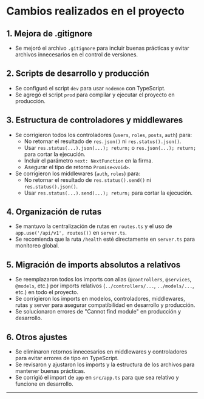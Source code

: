 # Cambios realizados en el proyecto

## 1. Mejora de .gitignore
- Se mejoró el archivo `.gitignore` para incluir buenas prácticas y evitar archivos innecesarios en el control de versiones.

## 2. Scripts de desarrollo y producción
- Se configuró el script `dev` para usar `nodemon` con TypeScript.
- Se agregó el script `prod` para compilar y ejecutar el proyecto en producción.

## 3. Estructura de controladores y middlewares
- Se corrigieron todos los controladores (`users`, `roles`, `posts`, `auth`) para:
  - No retornar el resultado de `res.json()` ni `res.status().json()`.
  - Usar `res.status(...).json(...); return;` o `res.json(...); return;` para cortar la ejecución.
  - Incluir el parámetro `next: NextFunction` en la firma.
  - Asegurar el tipo de retorno `Promise<void>`.
- Se corrigieron los middlewares (`auth`, `roles`) para:
  - No retornar el resultado de `res.status().send()` ni `res.status().json()`.
  - Usar `res.status(...).send(...); return;` para cortar la ejecución.

## 4. Organización de rutas
- Se mantuvo la centralización de rutas en `routes.ts` y el uso de `app.use('/api/v1', routes())` en `server.ts`.
- Se recomienda que la ruta `/health` esté directamente en `server.ts` para monitoreo global.

## 5. Migración de imports absolutos a relativos
- Se reemplazaron todos los imports con alias (`@controllers`, `@services`, `@models`, etc.) por imports relativos (`../controllers/...`, `../models/...`, etc.) en todo el proyecto.
- Se corrigieron los imports en modelos, controladores, middlewares, rutas y server para asegurar compatibilidad en desarrollo y producción.
- Se solucionaron errores de "Cannot find module" en producción y desarrollo.

## 6. Otros ajustes
- Se eliminaron retornos innecesarios en middlewares y controladores para evitar errores de tipo en TypeScript.
- Se revisaron y ajustaron los imports y la estructura de los archivos para mantener buenas prácticas.
- Se corrigió el import de `app` en `src/app.ts` para que sea relativo y funcione en desarrollo.

---
